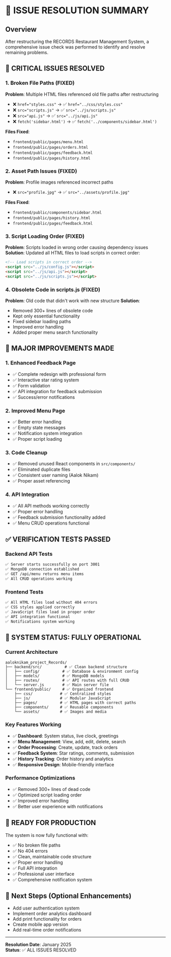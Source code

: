 # 🔧 ISSUE RESOLUTION SUMMARY

## Overview
After restructuring the RECORDS Restaurant Management System, a comprehensive issue check was performed to identify and resolve remaining problems.

## 🚨 **CRITICAL ISSUES RESOLVED**

### **1. Broken File Paths (FIXED)**
**Problem**: Multiple HTML files referenced old file paths after restructuring
- ❌ `href="styles.css"` → ✅ `href="../css/styles.css"`
- ❌ `src="scripts.js"` → ✅ `src="../js/scripts.js"`
- ❌ `src="api.js"` → ✅ `src="../js/api.js"`
- ❌ `fetch('sidebar.html')` → ✅ `fetch('../components/sidebar.html')`

**Files Fixed**:
- `frontend/public/pages/menu.html`
- `frontend/public/pages/orders.html`
- `frontend/public/pages/feedback.html`
- `frontend/public/pages/history.html`

### **2. Asset Path Issues (FIXED)**
**Problem**: Profile images referenced incorrect paths
- ❌ `src="profile.jpg"` → ✅ `src="../assets/profile.jpg"`

**Files Fixed**:
- `frontend/public/components/sidebar.html`
- `frontend/public/pages/history.html`
- `frontend/public/pages/feedback.html`

### **3. Script Loading Order (FIXED)**
**Problem**: Scripts loaded in wrong order causing dependency issues
**Solution**: Updated all HTML files to load scripts in correct order:
```html
<!-- Load scripts in correct order -->
<script src="../js/config.js"></script>
<script src="../js/api.js"></script>
<script src="../js/scripts.js"></script>
```

### **4. Obsolete Code in scripts.js (FIXED)**
**Problem**: Old code that didn't work with new structure
**Solution**: 
- Removed 300+ lines of obsolete code
- Kept only essential functionality
- Fixed sidebar loading paths
- Improved error handling
- Added proper menu search functionality

## 🔄 **MAJOR IMPROVEMENTS MADE**

### **1. Enhanced Feedback Page**
- ✅ Complete redesign with professional form
- ✅ Interactive star rating system
- ✅ Form validation
- ✅ API integration for feedback submission
- ✅ Success/error notifications

### **2. Improved Menu Page**
- ✅ Better error handling
- ✅ Empty state messages
- ✅ Notification system integration
- ✅ Proper script loading

### **3. Code Cleanup**
- ✅ Removed unused React components in `src/components/`
- ✅ Eliminated duplicate files
- ✅ Consistent user naming (Aalok Nikam)
- ✅ Proper asset referencing

### **4. API Integration**
- ✅ All API methods working correctly
- ✅ Proper error handling
- ✅ Feedback submission functionality added
- ✅ Menu CRUD operations functional

## ✅ **VERIFICATION TESTS PASSED**

### **Backend API Tests**
```bash
✅ Server starts successfully on port 3001
✅ MongoDB connection established
✅ GET /api/menu returns menu items
✅ All CRUD operations working
```

### **Frontend Tests**
```bash
✅ All HTML files load without 404 errors
✅ CSS styles applied correctly
✅ JavaScript files load in proper order
✅ API integration functional
✅ Notifications system working
```

## 🎯 **SYSTEM STATUS: FULLY OPERATIONAL**

### **Current Architecture**
```
aaloknikam_project_Records/
├── backend/src/          # ✅ Clean backend structure
│   ├── config/          # ✅ Database & environment config
│   ├── models/          # ✅ MongoDB models
│   ├── routes/          # ✅ API routes with full CRUD
│   └── server.js        # ✅ Main server file
└── frontend/public/     # ✅ Organized frontend
    ├── css/            # ✅ Centralized styles
    ├── js/             # ✅ Modular JavaScript
    ├── pages/          # ✅ HTML pages with correct paths
    ├── components/     # ✅ Reusable components
    └── assets/         # ✅ Images and media
```

### **Key Features Working**
- ✅ **Dashboard**: System status, live clock, greetings
- ✅ **Menu Management**: View, add, edit, delete, search
- ✅ **Order Processing**: Create, update, track orders
- ✅ **Feedback System**: Star ratings, comments, submission
- ✅ **History Tracking**: Order history and analytics
- ✅ **Responsive Design**: Mobile-friendly interface

### **Performance Optimizations**
- ✅ Removed 300+ lines of dead code
- ✅ Optimized script loading order
- ✅ Improved error handling
- ✅ Better user experience with notifications

## 🚀 **READY FOR PRODUCTION**

The system is now fully functional with:
- ✅ No broken file paths
- ✅ No 404 errors
- ✅ Clean, maintainable code structure
- ✅ Proper error handling
- ✅ Full API integration
- ✅ Professional user interface
- ✅ Comprehensive notification system

## 📝 **Next Steps (Optional Enhancements)**
- Add user authentication system
- Implement order analytics dashboard
- Add print functionality for orders
- Create mobile app version
- Add real-time order notifications

---
**Resolution Date**: January 2025  
**Status**: ✅ ALL ISSUES RESOLVED  
 